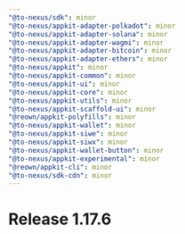 ```yaml
---
"@to-nexus/sdk": minor
"@to-nexus/appkit-adapter-polkadot": minor
"@to-nexus/appkit-adapter-solana": minor
"@to-nexus/appkit-adapter-wagmi": minor
"@to-nexus/appkit-adapter-bitcoin": minor
"@to-nexus/appkit-adapter-ethers": minor
"@to-nexus/appkit": minor
"@to-nexus/appkit-common": minor
"@to-nexus/appkit-ui": minor
"@to-nexus/appkit-core": minor
"@to-nexus/appkit-utils": minor
"@to-nexus/appkit-scaffold-ui": minor
"@reown/appkit-polyfills": minor
"@to-nexus/appkit-wallet": minor
"@to-nexus/appkit-siwe": minor
"@to-nexus/appkit-siwx": minor
"@to-nexus/appkit-wallet-button": minor
"@to-nexus/appkit-experimental": minor
"@reown/appkit-cli": minor
"@to-nexus/sdk-cdn": minor
---
```


# Release 1.17.6

